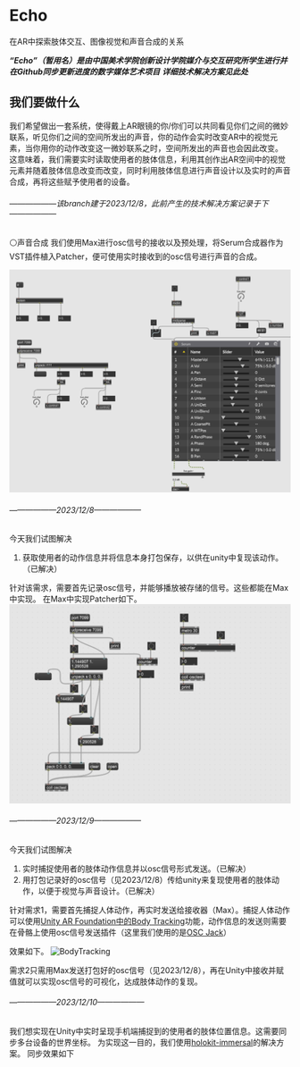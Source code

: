 

# Echo

在AR中探索肢体交互、图像视觉和声音合成的关系

***“Echo”（暂用名）是由中国美术学院创新设计学院媒介与交互研究所学生进行并在Github同步更新进度的数字媒体艺术项目***
***详细技术解决方案见此处***

## 我们要做什么
我们希望做出一套系统，使得戴上AR眼镜的你/你们可以共同看见你们之间的微妙联系，听见你们之间的空间所发出的声音，你的动作会实时改变AR中的视觉元素，当你用你的动作改变这一微妙联系之时，空间所发出的声音也会因此改变。
这意味着，我们需要实时读取使用者的肢体信息，利用其创作出AR空间中的视觉元素并随着肢体信息改变而改变，同时利用肢体信息进行声音设计以及实时的声音合成，再将这些赋予使用者的设备。

###### ——————该branch建于2023/12/8，此前产生的技术解决方案记录于下——————

⚪声音合成
我们使用Max进行osc信号的接收以及预处理，将Serum合成器作为VST插件植入Patcher，便可使用实时接收到的osc信号进行声音的合成。

![原理如图](图片/osc数据到合成器.png)

###### ——————2023/12/8——————
今天我们试图解决

 1. 获取使用者的动作信息并将信息本身打包保存，以供在unity中复现该动作。（已解决）

针对该需求，需要首先记录osc信号，并能够播放被存储的信号。这些都能在Max中实现。
在Max中实现Patcher如下。
![原理如图](图片/打包并播放osc信号数据.png)

###### ——————2023/12/9——————
今天我们试图解决

 1. 实时捕捉使用者的肢体动作信息并以osc信号形式发送。（已解决）
 2. 用打包记录好的osc信号（见2023/12/8）传给unity来复现使用者的肢体动作，以便于视觉与声音设计。（已解决）

针对需求1，需要首先捕捉人体动作，再实时发送给接收器（Max）。捕捉人体动作可以使用[Unity AR Foundation中的Body Tracking](https://github.com/Unity-Technologies/arfoundation-samples#body-tracking)功能，动作信息的发送则需要在骨骼上使用osc信号发送插件（这里我们使用的是[OSC Jack](https://github.com/keijiro/OscJack)）

效果如下。
![BodyTracking](视频/BodyTracking.gif)

需求2只需用Max发送打包好的osc信号（见2023/12/8），再在Unity中接收并赋值就可以实现osc信号的可视化，达成肢体动作的复现。

###### ——————2023/12/10——————
我们想实现在Unity中实时呈现手机端捕捉到的使用者的肢体位置信息。这需要同步多台设备的世界坐标。
为实现这一目的，我们使用[holokit-immersal](https://github.com/holoi/holokit-immersal-multiplayer-boilerplate)的解决方案。
同步效果如下

